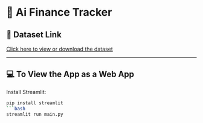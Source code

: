 # 🏡 Ai Finance Tracker

## 📂 Dataset Link
[Click here to view or download the dataset](https://drive.google.com/file/d/146Z0ARhmfhFh1rDjyLy3AvILqwwTYgr1/view?usp=sharing)

---

## 💻 To View the App as a Web App

Install Streamlit:
```bash
pip install streamlit
```bash
streamlit run main.py
